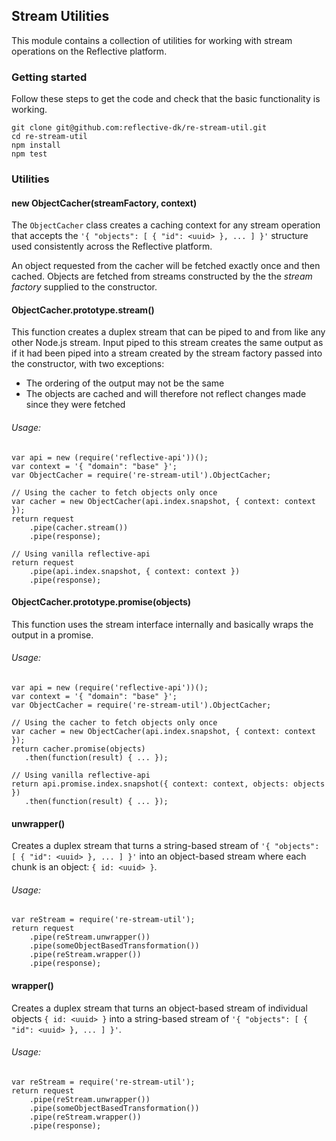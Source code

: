## Stream Utilities ##

This module contains a collection of utilities for working with stream operations
on the Reflective platform.

### Getting started ###

Follow these steps to get the code and check that the basic functionality is
working.

```
git clone git@github.com:reflective-dk/re-stream-util.git
cd re-stream-util
npm install
npm test
```

### Utilities ###

#### new ObjectCacher(streamFactory, context) ####

The `ObjectCacher` class creates a caching context for any stream operation that
accepts the `'{ "objects": [ { "id": <uuid> }, ... ] }'` structure used
consistently across the Reflective platform.

An object requested from the cacher will be fetched exactly once and then
cached. Objects are fetched from streams constructed by the the _stream factory_
supplied to the constructor.

#### ObjectCacher.prototype.stream() ####

This function creates a duplex stream that can be piped to and from like any other
Node.js stream. Input piped to this stream creates the same output as if it had
been piped into a stream created by the stream factory passed into the
constructor, with two exceptions:

* The ordering of the output may not be the same
* The objects are cached and will therefore not reflect changes made since they
  were fetched

###### Usage: ######

```
var api = new (require('reflective-api'))();
var context = '{ "domain": "base" }';
var ObjectCacher = require('re-stream-util').ObjectCacher;

// Using the cacher to fetch objects only once
var cacher = new ObjectCacher(api.index.snapshot, { context: context });
return request
    .pipe(cacher.stream())
    .pipe(response);

// Using vanilla reflective-api
return request
    .pipe(api.index.snapshot, { context: context })
    .pipe(response);
```

#### ObjectCacher.prototype.promise(objects) ####

This function uses the stream interface internally and basically wraps the
output in a promise.

###### Usage: ######

```
var api = new (require('reflective-api'))();
var context = '{ "domain": "base" }';
var ObjectCacher = require('re-stream-util').ObjectCacher;

// Using the cacher to fetch objects only once
var cacher = new ObjectCacher(api.index.snapshot, { context: context });
return cacher.promise(objects)
   .then(function(result) { ... });

// Using vanilla reflective-api
return api.promise.index.snapshot({ context: context, objects: objects })
   .then(function(result) { ... });
```

#### unwrapper() ####

Creates a duplex stream that turns a string-based stream of `'{ "objects":
[ { "id": <uuid> }, ... ] }'` into an object-based stream where each chunk is an
object: `{ id: <uuid> }`.

###### Usage: ######

```
var reStream = require('re-stream-util');
return request
    .pipe(reStream.unwrapper())
    .pipe(someObjectBasedTransformation())
    .pipe(reStream.wrapper())
    .pipe(response);
```

#### wrapper() ####

Creates a duplex stream that turns an object-based stream of individual objects
`{ id: <uuid> }` into a string-based stream of `'{ "objects":
[ { "id": <uuid> }, ... ] }'`.

###### Usage: ######

```
var reStream = require('re-stream-util');
return request
    .pipe(reStream.unwrapper())
    .pipe(someObjectBasedTransformation())
    .pipe(reStream.wrapper())
    .pipe(response);
```
